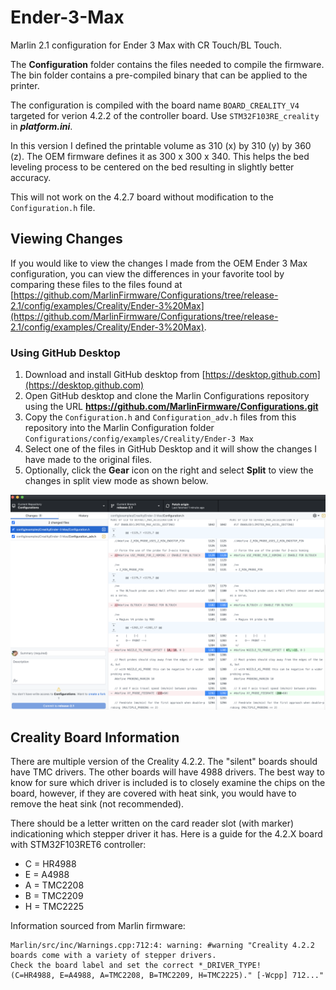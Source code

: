 # Ender-3-Max 
Marlin 2.1 configuration for Ender 3 Max with CR Touch/BL Touch.

The **Configuration** folder contains the files needed to compile the firmware. The bin folder contains a pre-compiled binary that can be applied to the printer.

The configuration is compiled with the board name `BOARD_CREALITY_V4` targeted for verion 4.2.2 of the controller board. Use `STM32F103RE_creality` in ***platform.ini***.

In this version I defined the printable volume as 310 (x) by 310 (y) by 360 (z). The OEM firmware defines it as 300 x 300 x 340. This helps the bed leveling process to be centered on the bed resulting in slightly better accuracy.

This will not work on the 4.2.7 board without modification to the `Configuration.h` file.

## Viewing Changes
If you would like to view the changes I made from the OEM Ender 3 Max configuration, you can view the differences in your favorite tool by comparing these files to the files found at [https://github.com/MarlinFirmware/Configurations/tree/release-2.1/config/examples/Creality/Ender-3%20Max](https://github.com/MarlinFirmware/Configurations/tree/release-2.1/config/examples/Creality/Ender-3%20Max).

### Using GitHub Desktop
1. Download and install GitHub desktop from [https://desktop.github.com](https://desktop.github.com)
2. Open GitHub desktop and clone the Marlin Configurations repository using the URL **https://github.com/MarlinFirmware/Configurations.git**
3. Copy the `Configuration.h` and `Configuration_adv.h` files from this repository into the Marlin Configuration folder `Configurations/config/examples/Creality/Ender-3 Max`
4. Select one of the files in GitHub Desktop and it will show the changes I have made to the original files.
5. Optionally, click the **Gear** icon on the right and select **Split** to view the changes in split view mode as shown below.

![](https://github.com/3DP-Tech/Ender-3-Max/raw/Marlin-2.1/Images/Diff.png)

## Creality Board Information
There are multiple version of the Creality 4.2.2. The "silent" boards should have TMC drivers. The other boards will have 4988 drivers. The best way to know for sure which driver is included is to closely examine the chips on the board, however, if they are covered with heat sink, you would have to remove the heat sink (not recommended).

There should be a letter written on the card reader slot (with marker) indicationing which stepper driver it has. Here is a guide for the 4.2.X board with STM32F103RET6 controller:

* C = HR4988
* E = A4988
* A = TMC2208
* B = TMC2209
* H = TMC2225

Information sourced from Marlin firmware:

	Marlin/src/inc/Warnings.cpp:712:4: warning: #warning "Creality 4.2.2 boards come with a variety of stepper drivers. 
	Check the board label and set the correct *_DRIVER_TYPE! 
	(C=HR4988, E=A4988, A=TMC2208, B=TMC2209, H=TMC2225)." [-Wcpp] 712..."